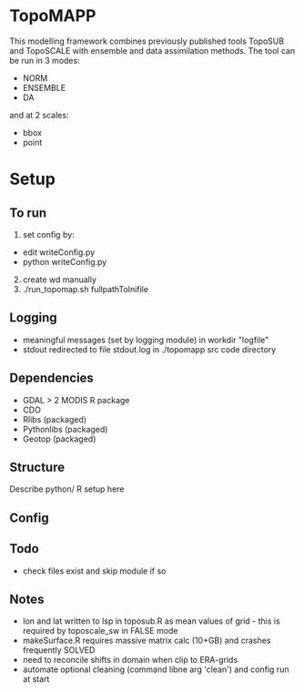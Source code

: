 
# TopoMAPP

This modelling framework combines previously published tools TopoSUB and TopoSCALE with ensemble and data assimilation methods. The tool can be run in 3 modes:
- NORM
- ENSEMBLE
- DA

and at 2 scales:
- bbox
- point

# Setup
## To run
1. set config by:
- edit writeConfig.py
- python writeConfig.py

2. create wd manually
3. ./run_topomap.sh fullpathToInifile

## Logging
- meaningful messages (set by logging module) in workdir "logfile"
- stdout redirected to file stdout.log in ./topomapp src code directory

## Dependencies
- GDAL > 2 MODIS R package
- CDO
- Rlibs (packaged)
- Pythonlibs (packaged)
- Geotop (packaged)

## Structure
Describe python/ R setup here

## Config  

## Todo
- check files exist and skip module if so

## Notes
- lon and lat written to lsp in toposub.R as mean values of grid - this is required by toposcale_sw in FALSE mode
- makeSurface.R requires massive matrix calc (10+GB) and crashes frequently SOLVED
- need to reconcile shifts in domain when clip to ERA-grids
- automate optional cleaning (command libne arg 'clean') and config run at start 
